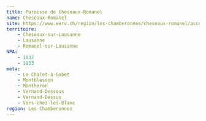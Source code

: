 ```yaml
---
title: Paroisse de Cheseaux-Romanel
name: Cheseaux-Romanel
site: https://www.eerv.ch/region/les-chamberonnes/cheseaux-romanel/accueil
territoire:
    - Cheseaux-sur-Lausanne
    - Lausanne
    - Romanel-sur-Lausanne
NPA:
    - 1032
    - 1033
meta:
    - Le Chalet-à-Gobet
    - Montblesson
    - Montheron
    - Vernand-Dessous
    - Vernand-Dessus
    - Vers-chez-les-Blanc
region: Les Chamberonnes
---
```

